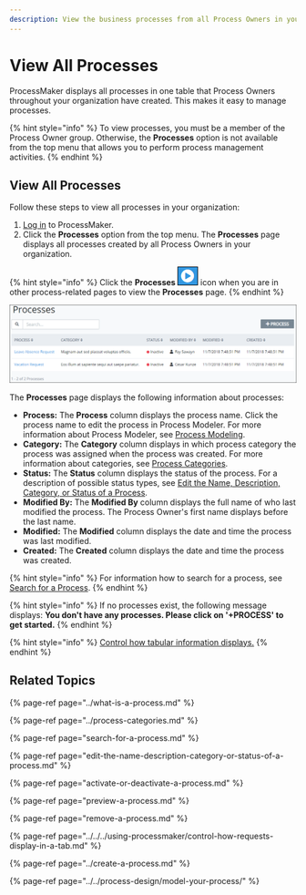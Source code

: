 ```yaml
---
description: View the business processes from all Process Owners in your organization.
---
```


# View All Processes

ProcessMaker displays all processes in one table that Process Owners throughout your organization have created. This makes it easy to manage processes.

{% hint style="info" %}
To view processes, you must be a member of the Process Owner group. Otherwise, the **Processes** option is not available from the top menu that allows you to perform process management activities.
{% endhint %}

## View All Processes

Follow these steps to view all processes in your organization:

1. [Log in](../../../using-processmaker/log-in.md#log-in) to ProcessMaker.
2. Click the **Processes** option from the top menu. The **Processes** page displays all processes created by all Process Owners in your organization.

{% hint style="info" %}
Click the **Processes** ![](../../../.gitbook/assets/processses-icon-processes.png) icon when you are in other process-related pages to view the **Processes** page.
{% endhint %}

![Processes page](../../../.gitbook/assets/processes.png)

The **Processes** page displays the following information about processes:

* **Process:** The **Process** column displays the process name. Click the process name to edit the process in Process Modeler. For more information about Process Modeler, see [Process Modeling](../../process-design/).
* **Category:** The **Category** column displays in which process category the process was assigned when the process was created. For more information about categories, see [Process Categories](../process-categories.md).
* **Status:** The **Status** column displays the status of the process. For a description of possible status types, see [Edit the Name, Description, Category, or Status of a Process](edit-the-name-description-category-or-status-of-a-process.md#edit-general-information-about-a-process).
* **Modified By:** The **Modified By** column displays the full name of who last modified the process. The Process Owner's first name displays before the last name.
* **Modified:** The **Modified** column displays the date and time the process was last modified.
* **Created:** The **Created** column displays the date and time the process was created.

{% hint style="info" %}
For information how to search for a process, see [Search for a Process](../../../using-processmaker/requests/search-for-a-request.md#search-for-a-request).
{% endhint %}

{% hint style="info" %}
If no processes exist, the following message displays: **You don't have any processes. Please click on '+PROCESS' to get started.**
{% endhint %}

{% hint style="info" %}
[Control how tabular information displays.](../../../using-processmaker/control-how-requests-display-in-a-tab.md)
{% endhint %}

## Related Topics

{% page-ref page="../what-is-a-process.md" %}

{% page-ref page="../process-categories.md" %}

{% page-ref page="search-for-a-process.md" %}

{% page-ref page="edit-the-name-description-category-or-status-of-a-process.md" %}

{% page-ref page="activate-or-deactivate-a-process.md" %}

{% page-ref page="preview-a-process.md" %}

{% page-ref page="remove-a-process.md" %}

{% page-ref page="../../../using-processmaker/control-how-requests-display-in-a-tab.md" %}

{% page-ref page="../create-a-process.md" %}

{% page-ref page="../../process-design/model-your-process/" %}

